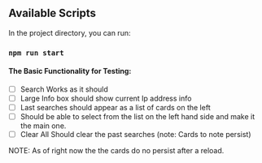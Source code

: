 ## Available Scripts

In the project directory, you can run:

### `npm run start`

#### The Basic Functionality for Testing: 
 - [ ] Search Works as it should 
 - [ ] Large Info box should show current Ip address info
 - [ ] Last searches should appear as a list of cards on the left
 - [ ] Should be able to select from the list on the left hand side and make it the main one. 
 - [ ] Clear All Should clear the past searches (note: Cards to note persist) 

NOTE: As of right now the the cards do no persist after a reload.